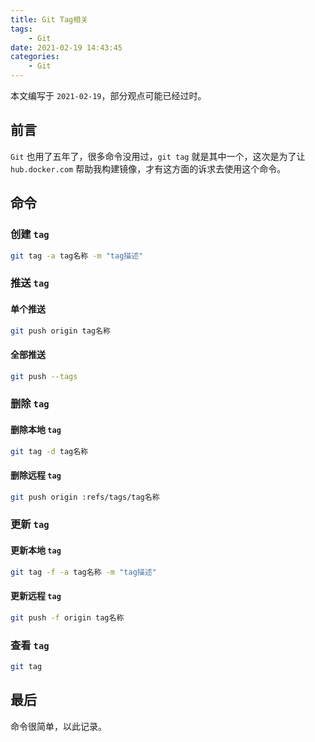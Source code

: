 ```yaml
---
title: Git Tag相关
tags:
    - Git
date: 2021-02-19 14:43:45
categories:
    - Git
---
```


本文编写于 `2021-02-19`，部分观点可能已经过时。

## 前言

`Git` 也用了五年了，很多命令没用过，`git tag` 就是其中一个，这次是为了让 `hub.docker.com` 帮助我构建镜像，才有这方面的诉求去使用这个命令。

## 命令

### 创建 `tag`

```bash
git tag -a tag名称 -m "tag描述"
```

### 推送 `tag`

#### 单个推送

```bash
git push origin tag名称
```

#### 全部推送

```bash
git push --tags
```

### 删除 `tag`

#### 删除本地 `tag`

```bash
git tag -d tag名称
```

#### 删除远程 `tag`

```bash
git push origin :refs/tags/tag名称
```

### 更新 `tag`

#### 更新本地 `tag`

```bash
git tag -f -a tag名称 -m "tag描述"
```

#### 更新远程 `tag`

```bash
git push -f origin tag名称
```

### 查看 `tag`

```bash
git tag
```

## 最后

命令很简单，以此记录。